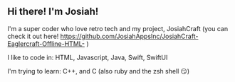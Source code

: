 ## Hi there! I'm Josiah!

I'm a super coder who love retro tech and my project, JosiahCraft (you can check it out here! https://github.com/JosiahAppsInc/JosiahCraft-Eaglercraft-Offline-HTML- )

I like to code in:
HTML, Javascript, Java, Swift, SwiftUI

I'm trying to learn: 
C++, and C (also ruby and the zsh shell 😏)

<!--
**JosiahAppsInc/JosiahAppsInc** is a ✨ _special_ ✨ repository because its `README.md` (this file) appears on your GitHub profile.

Here are some ideas to get you started:

- 🔭 I’m currently working on ...
- 🌱 I’m currently learning ...
- 👯 I’m looking to collaborate on ...
- 🤔 I’m looking for help with ...
- 💬 Ask me about ...
- 📫 How to reach me: ...
- 😄 Pronouns: ...
- ⚡ Fun fact: ...
-->

